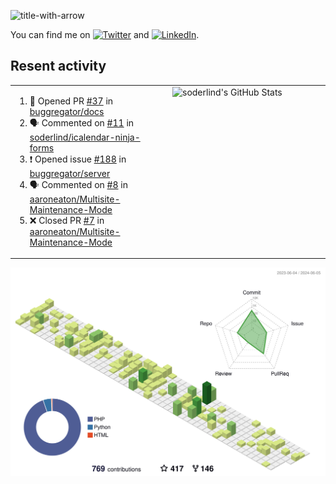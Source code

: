 
![title-with-arrow](https://github.com/soderlind/soderlind/assets/1649452/0f685042-97c3-46ba-b290-804d07f05370)


<!-- Actual text -->
You can find me on [![Twitter][1.2]][1] and [![LinkedIn][2.2]][2].

<!-- Icons -->

[1.2]: http://i.imgur.com/wWzX9uB.png (twitter icon without padding)
[2.2]: https://raw.githubusercontent.com/MartinHeinz/MartinHeinz/master/linkedin-3-16.png (LinkedIn icon without padding)

<!-- Links to your social media accounts -->

[1]: https://twitter.com/soderlind
[2]: https://www.linkedin.com/in/soderlind/

## Resent activity

<table width="100%" border="0"><tr><td width="49%">

<!--START_SECTION:activity-->
1. 💪 Opened PR [#37](https://github.com/buggregator/docs/pull/37) in [buggregator/docs](https://github.com/buggregator/docs)
2. 🗣 Commented on [#11](https://github.com/soderlind/icalendar-ninja-forms/issues/11#issuecomment-2148496376) in [soderlind/icalendar-ninja-forms](https://github.com/soderlind/icalendar-ninja-forms)
3. ❗ Opened issue [#188](https://github.com/buggregator/server/issues/188) in [buggregator/server](https://github.com/buggregator/server)
4. 🗣 Commented on [#8](https://github.com/aaroneaton/Multisite-Maintenance-Mode/pull/8#issuecomment-2119035008) in [aaroneaton/Multisite-Maintenance-Mode](https://github.com/aaroneaton/Multisite-Maintenance-Mode)
5. ❌ Closed PR [#7](https://github.com/aaroneaton/Multisite-Maintenance-Mode/pull/7) in [aaroneaton/Multisite-Maintenance-Mode](https://github.com/aaroneaton/Multisite-Maintenance-Mode)
<!--END_SECTION:activity-->
  </td>
<td width="49%" valign="top">
     <img  alt="soderlind's GitHub Stats" src="https://awesome-github-stats.azurewebsites.net/user-stats/soderlind?cardType=octocat&theme=github&preferLogin=false&Title=FFFFFF&Border=FFFFFF" />
</td></tr></table>


![](./profile-3d-contrib/profile-green-animate.svg)


